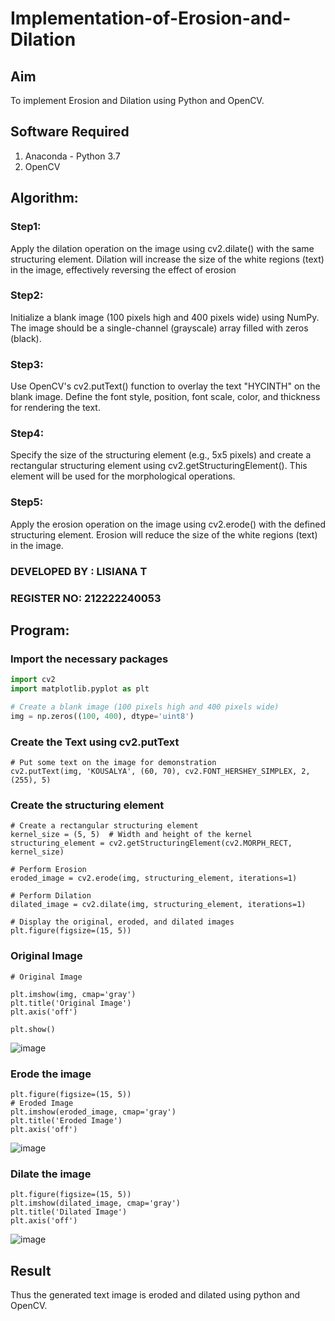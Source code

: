# Implementation-of-Erosion-and-Dilation
## Aim
To implement Erosion and Dilation using Python and OpenCV.
## Software Required
1. Anaconda - Python 3.7
2. OpenCV
## Algorithm:
### Step1:
Apply the dilation operation on the image using cv2.dilate() with the same structuring element. Dilation will increase the size of the white regions (text) in the image, effectively reversing the effect of erosion

### Step2:
Initialize a blank image (100 pixels high and 400 pixels wide) using NumPy. The image should be a single-channel (grayscale) array filled with zeros (black).

### Step3:
Use OpenCV's cv2.putText() function to overlay the text "HYCINTH" on the blank image. Define the font style, position, font scale, color, and thickness for rendering the text.

### Step4:
Specify the size of the structuring element (e.g., 5x5 pixels) and create a rectangular structuring element using cv2.getStructuringElement(). This element will be used for the morphological operations.

### Step5:
Apply the erosion operation on the image using cv2.erode() with the defined structuring element. Erosion will reduce the size of the white regions (text) in the image.

### DEVELOPED BY : LISIANA T
### REGISTER NO: 212222240053

## Program:
### Import the necessary packages
``` Python
import cv2
import matplotlib.pyplot as plt

# Create a blank image (100 pixels high and 400 pixels wide)
img = np.zeros((100, 400), dtype='uint8')
```
### Create the Text using cv2.putText
```
# Put some text on the image for demonstration
cv2.putText(img, 'KOUSALYA', (60, 70), cv2.FONT_HERSHEY_SIMPLEX, 2, (255), 5)
```


### Create the structuring element
```
# Create a rectangular structuring element
kernel_size = (5, 5)  # Width and height of the kernel
structuring_element = cv2.getStructuringElement(cv2.MORPH_RECT, kernel_size)

# Perform Erosion
eroded_image = cv2.erode(img, structuring_element, iterations=1)

# Perform Dilation
dilated_image = cv2.dilate(img, structuring_element, iterations=1)

# Display the original, eroded, and dilated images
plt.figure(figsize=(15, 5))
```
### Original Image
```
# Original Image

plt.imshow(img, cmap='gray')
plt.title('Original Image')
plt.axis('off')

plt.show()
```
![image](https://github.com/user-attachments/assets/f70891e0-e226-48b0-a8a9-fc34ca9116ad)


### Erode the image
```
plt.figure(figsize=(15, 5))
# Eroded Image
plt.imshow(eroded_image, cmap='gray')
plt.title('Eroded Image')
plt.axis('off')
```
![image](https://github.com/user-attachments/assets/53e210d2-e9d2-4df3-a3a5-2931f3f871e8)


### Dilate the image
```
plt.figure(figsize=(15, 5))
plt.imshow(dilated_image, cmap='gray')
plt.title('Dilated Image')
plt.axis('off')
```
![image](https://github.com/user-attachments/assets/6f5d14c3-af3e-41ce-8c7a-5cbbec0e8398)


## Result
Thus the generated text image is eroded and dilated using python and OpenCV.
